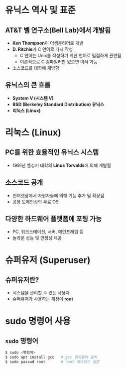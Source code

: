 # 유닉스 역사 및 표준

## AT&T 벨 연구소(Bell Lab)에서 개발됨
- **Ken Thompson**이 어셈블리어로 개발
- **D. Ritchie**가 C 언어로 다시 작성  
  - C 언어는 Unix를 작성하기 위한 언어로 밀접하게 관련됨
  - 이론적으로 C 컴파일러만 있으면 이식 가능
- 소스코드를 대학에 개방함

## 유닉스의 큰 흐름
- **System V (시스템 V)**
- **BSD (Berkeley Standard Distribution) 유닉스**
- **리눅스 (Linux)**

# 리눅스 (Linux)

## PC를 위한 효율적인 유닉스 시스템
- 1991년 헬싱키 대학의 **Linus Torvalds**에 의해 개발됨

## 소스코드 공개
- 인터넷상에서 자원자들에 의해 기능 추가 및 확장됨
- 공용 도메인상의 무료 OS

## 다양한 하드웨어 플랫폼에 포팅 가능
- PC, 워크스테이션, 서버, 메인프레임 등
- 놀라운 성능 및 안정성 제공

# 슈퍼유저 (Superuser)

## 슈퍼유저란?
- 시스템을 관리할 수 있는 사용자
- 슈퍼유저가 사용하는 계정이 **root** 

# sudo 명령어 사용

## `sudo` 명령어
```bash
$ sudo <명령어>
$ sudo apt install gcc   # gcc 컴파일러 설치
$ sudo passwd root       # root 패스워드 설정


